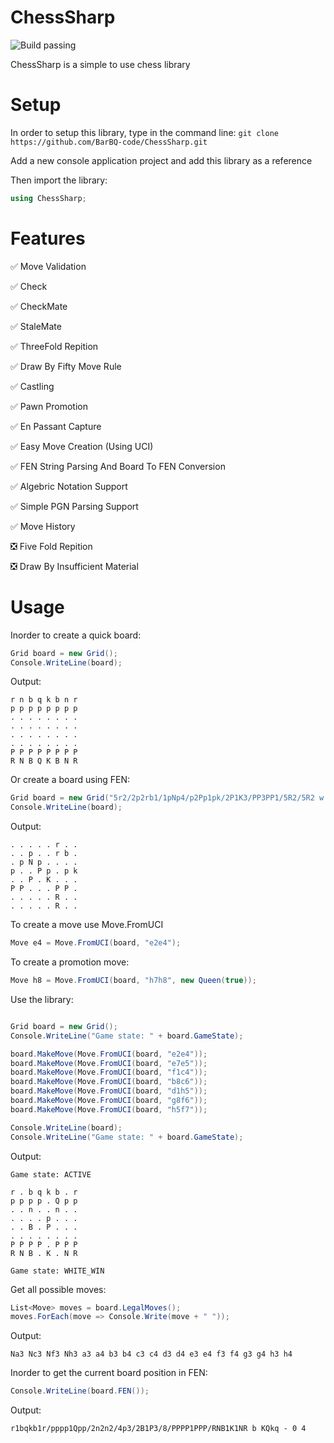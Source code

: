 # ChessSharp
![Build passing](https://img.shields.io/badge/build-passing-green)

ChessSharp is a simple to use chess library

# Setup
In order to setup this library, type in the command line:
``` git clone https://github.com/BarBQ-code/ChessSharp.git ```

Add a new console application project and add this library as a reference

Then import the library:

```csharp 
using ChessSharp; 
```
# Features
:white_check_mark: Move Validation

:white_check_mark: Check

:white_check_mark: CheckMate

:white_check_mark: StaleMate 

:white_check_mark: ThreeFold Repition

:white_check_mark: Draw By Fifty Move Rule

:white_check_mark: Castling

:white_check_mark: Pawn Promotion

:white_check_mark: En Passant Capture

:white_check_mark: Easy Move Creation (Using UCI)

:white_check_mark: FEN String Parsing And Board To FEN Conversion

:white_check_mark: Algebric Notation Support

:white_check_mark: Simple PGN Parsing Support

:white_check_mark: Move History

:negative_squared_cross_mark: Five Fold Repition

:negative_squared_cross_mark: Draw By Insufficient Material
# Usage
Inorder to create a quick board:

```csharp
Grid board = new Grid();
Console.WriteLine(board);
```

Output:
```
r n b q k b n r
p p p p p p p p
. . . . . . . .
. . . . . . . .
. . . . . . . .
. . . . . . . .
P P P P P P P P
R N B Q K B N R

```

Or create a board using FEN:

```csharp
Grid board = new Grid("5r2/2p2rb1/1pNp4/p2Pp1pk/2P1K3/PP3PP1/5R2/5R2 w - - 1 51");
Console.WriteLine(board);
```

Output:
```
. . . . . r . .
. . p . . r b .
. p N p . . . .
p . . P p . p k
. . P . K . . .
P P . . . P P .
. . . . . R . .
. . . . . R . .
```


To create a move use Move.FromUCI

```csharp
Move e4 = Move.FromUCI(board, "e2e4");
```

To create a promotion move:

```csharp
Move h8 = Move.FromUCI(board, "h7h8", new Queen(true));
```

Use the library:
```csharp

Grid board = new Grid();
Console.WriteLine("Game state: " + board.GameState);

board.MakeMove(Move.FromUCI(board, "e2e4"));
board.MakeMove(Move.FromUCI(board, "e7e5"));
board.MakeMove(Move.FromUCI(board, "f1c4"));
board.MakeMove(Move.FromUCI(board, "b8c6"));
board.MakeMove(Move.FromUCI(board, "d1h5"));
board.MakeMove(Move.FromUCI(board, "g8f6"));
board.MakeMove(Move.FromUCI(board, "h5f7"));

Console.WriteLine(board);
Console.WriteLine("Game state: " + board.GameState);

```

Output:
```
Game state: ACTIVE

r . b q k b . r
p p p p . Q p p
. . n . . n . .
. . . . p . . .
. . B . P . . .
. . . . . . . .
P P P P . P P P
R N B . K . N R

Game state: WHITE_WIN
```

Get all possible moves:

```csharp
List<Move> moves = board.LegalMoves();
moves.ForEach(move => Console.Write(move + " "));
```

Output:

```
Na3 Nc3 Nf3 Nh3 a3 a4 b3 b4 c3 c4 d3 d4 e3 e4 f3 f4 g3 g4 h3 h4
```

Inorder to get the current board position in FEN:

```csharp
Console.WriteLine(board.FEN());
```

Output: 

```
r1bqkb1r/pppp1Qpp/2n2n2/4p3/2B1P3/8/PPPP1PPP/RNB1K1NR b KQkq - 0 4
```


